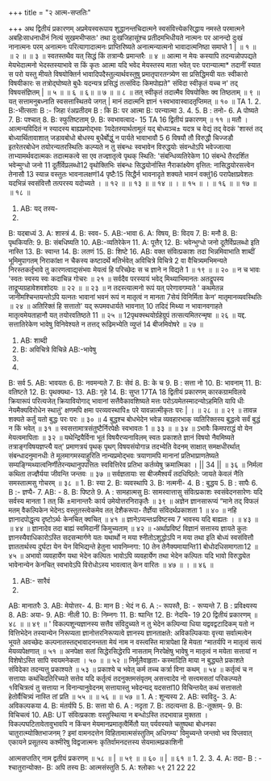 +++
title = "२ आत्म-सप्ततिः"

+++
अथ द्वितीयं प्रकारणम् 
अप्रमेयस्वरूपाय शुद्धानन्तचिदात्मने स्वसंवित्त्येकसिद्धाय नमस्ते परमात्मने अबहिःसाधनाधीनं नित्यं सुखमभीप्सतः' तथा दुःखजिहासूंश्च प्रतीदमभिधीयते नात्मनः पर आनन्दो दुःखं नानात्मनः परम् अनात्मनः परित्यागादात्मनः प्राप्तिरिष्यते अनात्मन्यात्मनो भावादात्मनिष्ठा समाप्ते 
1 
| 
॥ १ ॥ 
॥ २ ॥ 
॥ ३ ॥ 
स्वतस्तथैव यत् सिद्धं किं तत्रान्यैः प्रमान्तरैः ॥ ४ ॥ आत्मा न मेयः कस्यापि तदन्यन्नोपपद्यते मेयभेदात्मनो भेदस्तस्याभावे स किं कृतः 
आत्मा यदि भवेद मेयस्तस्य माता भवेत् परः परान्यात्मा* तदानीं स्यात स परो यस्तु मीयते 
विषयोक्तिर्न भावादिपदैस्तुल्यार्थवस्तुषु 
प्रमातृपारतन्त्र्येण सा प्रसिद्धिमयी यतः स्वीकारो विषयीकारः स तत्रोद्घोष्यते बुधैः 
यदन्यत्र प्रसिद्धं तत्संविदः किमपोह्यते" संविदा स्वीकृतं यच्च न' तद् विषयसंज्ञितम् 
| 
॥ ५ ॥ 
॥ ६ ॥ 
६॥ 
॥ ७ ॥ 
॥ ८ ॥ 
तत् स्वीकृतं तदात्मैव विषयोक्तिः क्व तिष्ठताम् ॥ ९ ॥ यत् सत्तामनुबध्नाति स्वसत्तास्थितये जगत् 
| 
मानं तदात्मनि ज्ञानं १स्वभावास्वादतृप्तिमत् ॥ १० ॥ 
TA 
1. 
2. 
B:-भीत्सताः 
B :- जिहा रंअप्रतीदम 
B : कि 
B: पर आत्मा B: परन्यात्मा 
3. 
4. 
5. 
B : तनो- 
6. 
A पोष्यते 
7. B: पश्चात् 
8. B: स्फुतिष्टताम् 
9. 
B: स्वभावत्वाद- 
15 
TA 
16 
द्वितीयं प्रकारणम् 
॥ ११ ॥ 
मतौ । 
आत्मन्यविदितं न स्यादस्य बाह्यप्रमोद्भवः 1यदेतस्यार्थतामूलं यद् बोध्यञ्च± यदत्र च वेद्यं तद् वेदकं 'शास्तं तद् बोध्यार्थितावाशात् जडावबोधो बोधस्य बुधैर्बोद्धुं न पार्यते 
भावाभावौ 5 6 विषयौ तौ विरुद्धौ चिज्जडौ इतरेतरबोधेन तयोरन्यतरस्थितिः कल्प्यते न तु संबन्धः स्वभावेन विरुद्धयोः संवन्धोऽपि भवेज्जात्या ताभ्यामर्थवदात्मकः तदात्मकत्वे सा एव तज्ज्ञातृत्वे पृथक् स्थिति: 'संबन्धिव्यतिरेकेण 10 संबन्धे तैरदर्शित भवेन्मुग्धो जनो 11 दूर्तैर्विप्रलब्धो12 वृथोक्तिभिः संबन्धः सिद्धयोर्नास्ति नैराकांक्ष्येण वृत्तित: नासिद्धयोरसत्त्वेन तेनासौ 13 स्यान्न वस्तुतः भावनालक्षणं14 पृष्टैः15 सिद्धैर्न भावनादृते शक्यते भावनं वक्तुं16 परापेक्षाप्रवेशतः यदभिन्नं स्वसंवित्तौ तत्परस्य यदोच्यते 
। 
॥ १२ ॥ 
॥ १३ ॥ 
॥ १४ ॥ 
। 
॥ १५ ॥ 
। 
॥ १६ ॥ 
॥ १७ ॥ 
॥ १८ ॥ 
1. AB: यद् तस्य- 
2. 
B: यदबाध्यं 
3. 
A: शास्त्रं 
4. B: स्वव- 
5. 
AB:-भावा 
6. 
A: विषय, B: विदय 
7. 
B: मनौ 
8. 
B: पृथकियति: 
9. 
B: संबधिष्यति 
10. AB:-व्यतिरेकेन 
11. A: पूत्तैर् 
12. B: भवेन्भुग्धो जनो दूतैर्विप्रलब्धो इति नास्ति 
13. B: स्वान्त 
14. B: लतणं 
15. B: शिष्टे 
16. AB: वक्त 
संवित्प्रकाशः 
तदा भिन्नमिवाभाति शाब्दीं भूमिमुपागतम् निराकांक्षा न चैकस्य कष्टादर्थे मतिर्भवेत् 
अविचित्रे विचित्रे 2 वा वैचित्र्यमभिमन्यते 
निरस्तकर्तृभावे तु कारणत्वाद्यसंभवः 
मेयत्वं हि परिच्छेदः स च ज्ञाने न विद्यते 1 
॥ १९ ॥ 
॥ २० ॥ 
न च भावः 'स्वतः स्वस्य स्वः कदाचिन्न गोचरः ॥ २१ ॥ सर्वदैव परस्यायं भवेद् मिथ्याभिमानतः 
अतद्रूपस्य ताद्रूप्यग्रहावेशवशोदयः 
॥ २२ ॥ 
॥ २३ ॥ 
न तदस्त्यात्मनो रूपं यत् परेणावगम्यते ' कथमेतन्न जानीमश्चिन्तयन्तोऽपि यत्नतः भावानां भवनं रूपं न मातृत्वं न मानता 7सेयं विनिर्मिता केन' मातृमानव्यवस्थितिः ॥ २४ ॥ अतिरिक्तं हि सत्तातो' यद् रूपमवधार्यते भावनात् 10 तदिदं मिथ्या न भावानवगाहते मातृत्वमेयताहानौ यत् तयोरवतिष्ठते 11 
॥ २५ ॥ 
12पृथक्स्थयोर्ग्रहेग्रूपं तत्सत्यमितरन्मृषा ॥ २६ ॥ यद्द. सत्तातिरेकेण भावेषु विनिवेश्यते 
न तत्तद् रूढिमभ्येति व्युप्तं 14 बीजमिवोषरे ॥ २७ ॥ 
1. AB: शाब्दी 
2. B: अविचित्रे विचिन्ने 
AB:-भावेषु 
3. 
4. 
B: सर्व 
5. AB: भावयतः 
6. B: नवमन्यते 
7. 
B: सेवं 
8. 
B: के च 
9. B : सत्ता नो 
10. B: भावनाम् 11. B: वतिष्टते 
12. B: पृथक्यथा- 13. AB: गृहे 14. B: सुप्त 
17TA 
18 
द्वितीयं प्रकारणम् 
कारकग्रामविलये क्रियारूपं परित्यजेत् क्रियावियोगाद् भावानां सत्तैवैकावशिष्यते मत्तः परोऽयमेतस्मादन्योऽहमिति यापि धीः नेयमैक्यविरोधेन स्थातुं' क्षणमपि क्षमा 
परव्यवस्थापि± परे यावन्नात्मीकृतः परः 
| 
। 
॥ २८ ॥ 
॥ २९ ॥ 
तावन्न शक्यते कर्तुं यतो बुद्धः परः परः ॥ ३० ॥ 4 बुद्धश्च बोधभेदेन भवेन्न व्यवहारभाक् 
व्यतिरिक्तस्य बुद्धत्वे सर्वं बुद्धं न किं भवेत् ॥ ३१ ॥ स्वसत्तामात्रसंतुष्टैर्निरपेक्षैः स्वभावतः 
1 
॥ ३३ ॥ 
॥ ३४ ॥ 
ऽभावैः किमपराद्धं वो येन मेयत्वमापिताः ॥ ३२ ॥ यथेन्द्रियैर्विना भूतं विषयैरप्यनाविलम् स्वतः प्रकाशते ज्ञानं विषयो नैवमिष्यते तत्राङ्गविषयज्ञप्त्यै यत्' प्रमाणत्रयं पृथक् पृथग् विषयसंयोगान्न तदभ्येति वेदनम् साक्षात् समक्षधीरर्थात् संबन्धादनुमानधीः ते मूलमागमस्याहुरिति नान्यप्रमोद्भवः त्रयाणामपि मानानां प्रतिभाप्राणतेष्यते सम्यङ्ग्मिथ्यात्वनिर्णीतेरन्यथानुपपत्तितः 
स्ववित्तिरेव प्रतिभा कर्तव्येषु क्रमात्मिका 
। 
|| 34 || 
॥ ३६ ॥ 
निर्मला कथिता तज्ज्ञैर्यया जीवन्ति जन्तवः ॥ ३७ ॥ सर्वज्ञतायाः सा बीजमैश्वर्यं तदधिष्ठिते: 
जायते केवलं नैति समस्तात्मसु गोचरम् ॥ ३८ ॥ 
1. 
B: स्या 
2. 
B: व्यवस्थापि 
3. 
B: नत्मनी- 
4. 
B : बुद्धय 
5. 
B : सापैः 
6. 
B :- ज्ञप्पै- 
7. 
AB: - 
8. 
B: पिष्टते 
9. 
A : सामहात्मसु B: सामस्वात्तासु 
संवित्प्रकाशः 
स्वसंवेदनसारेणः यदि सर्वस्य मानता 
1 
तत् किं ±मानान्तरैः कार्य उमेयोत्तरनिराकृतैः ॥ ३९ ॥ अज्ञेन ज्ञानसारूप्यं “माने तद् विफलं मतम् 
वैकल्पिकेन भेदेनऽ वस्तुतस्त्वेकमेव तत् 
देशैकरूपा॰ तैर्ज्ञेया संविदर्थप्रकाशता 
1 
॥ ४० ॥ 
नहि ज्ञानादपोद्धृत्य दृष्टोऽर्थः केनचित् क्वचित् ॥ ४१ ॥ ज्ञानेऽप्यन्तःप्रविष्टस्य 7 भावस्य यदि बाह्यतः 
। 
॥ ४३ ॥ 
॥ ४४ ॥ 
ज्ञानादेव तदा बाह्यं स्वमिदानीं किमुच्यताम् ॥ ४२ ॥ ॰अर्थाप्रविष्टं विज्ञानं सत्तास्य ज्ञायते कुतः ज्ञानस्यैवाधिकारोऽस्ति सदसन्मार्गणे यतः यथार्थो न मया श्नीतोऽशुद्धोऽपि न मया तथा इति बोध्यं स्वसंवित्तौ ज्ञाततार्थस्य दुर्घटा येन येन विभिद्यन्ते हेतुना भावनिम्नगा: 10 तेन तेनैक्यमायान्ति11 बोधोदधिसमागताः12 ॥ ४५ ॥ अभावो व्यवहार्येण यथा भेदेन कल्पितः भावोऽपि व्यवहार्येण तथा भेदेन कल्पितः यदि भावो विरुद्ध्येत भावेनान्येन केनचित् स्वभावेऽपि विरोधोऽस्य भावत्वात् केन वारितः ॥ ४७ ॥ 
। 
॥ ४६ ॥ 
1. AB:- सारैवं 
2. 
AB: मानातरैः 
3. AB: मेयोत्तर- 
4. 
B: मान 
B : भेदं न 
6. 
A :- रूपस्तै, B: - रूप्यन्ते 
7. 
B : प्रविक्ष्यस्य 
8. 
AB: अया- 
9. 
AB: नीली 
10. B: निम्नगः 
11. B: ष्पान्ति 
12. B: नेदयि- 
19 
20 
द्वितीयं प्रकारणम् 
॥ ४८ ॥ 
॥ ४९ ॥ 
' विकल्पशून्यज्ञानस्य सत्तैव संविदुच्यते न तु भेदेन कल्पिन्या धिया यद्ववद्वटादिकम् यतो न वित्तिभेदेन तस्यान्येन निरूप्यता ज्ञानोत्तरनिरूप्यत्वे ज्ञानस्य ज्ञानताक्षते: अविकल्पिकयाः वृत्त्या सर्वात्मत्वेन भूयते अवच्छेदः कल्पनातस्तद्भावादनन्तता मेयं नाम न वस्त्वस्ति मात्रापेक्षा हि मेयता ^मातर्यपि न मातृत्वं सत्यं मेयव्यपेक्षणात् ॥ ५१ ॥ अनपेक्षा सतां सिद्धेरसिद्धेरपि नासताम् 
निरपेक्षेषु भावेषु न मातृत्वं न मयेता सत्तायां न विशेषोऽस्ति सापि स्वयमनेकता 
। ५० ॥ 
॥ ५२ ॥ 
निर्मूलैवाहृता॰ कस्मादिति माया न बुद्ध्यते प्रकाशते संविदेका तदन्यत्तु प्रकाश्यते 
॥ ५३ ॥ 
प्रकाश्ये च भवेत् कर्म तच्च कर्त्रा विना कथम् ॥ ५४ ॥ कर्तृत्वं च न सत्तायाः कथंचिदतिरिच्यते 
सत्तेव यदि कर्तृत्वं तदनुक्तमसंवृतम् असत्त्वादेव नो सत्त्वमसतां परिकल्प्यते १विचित्रत्वं तु सत्ताया न विनान्यानुवेदनम् सत्तायास्तु भवेदन्यद् यदसत्तां10 विचिन्तयेत् कथं सत्तासतो हेतोर्वैचित्र्यं नास्ति तां प्रति 
॥ ५५ ॥ 
॥ ५६ ॥ 
॥ ५७ ॥ 
1. 
A : शून्यस्य 
2. 
AB: स्वविदु- 
3. 
A: अविकल्पकया 
4. 
B: मंतर्यपि 
5. 
B: सत्ता यो 
6. 
A : नदृता 
7. 
B: तदत्यन्ता 
8. 
B:-तूक्तम्- 
9. 
B: विचिचत्वं 
10. AB: UT 
संवित्प्रकाशः 
वस्तुस्थित्या न बन्धोऽस्ति तदभावान्न मुक्तता । विकल्पघटितावेतावुभावपि न किंचन मेयमानप्रमातृत्वैर्मितौ यत् पर्यवस्यते चतुष्पथा बोधनका चातुरात्म्योक्तिभाजनम् ? इमां वामनदत्तेन विहितामात्मसंस्तुतिम् अधिगम्य' विमुच्यन्ते जन्तवो भव विप्लवात् एकायने प्रसूतस्य कश्मीरेषु विद्वजात्मनः कृतिर्वामनदत्तस्य सेयमात्मप्रकाशिनी 

आत्मसप्ततिर् नाम द्वतीयं प्रकरणम् 
॥ ५८ ॥ 
| 
॥ ५९ ॥ 
॥ ६० ॥ 
| 
॥ ६१ ॥ 
1. 
2. 
3. 
4. 
A: तदा- 
B : - श्चातुरान्योक्त- 
B: अपि तस्य 
B: आत्मसंस्तुति 
5. A: श्लोकाः ५९ 
21 
22 
22 
